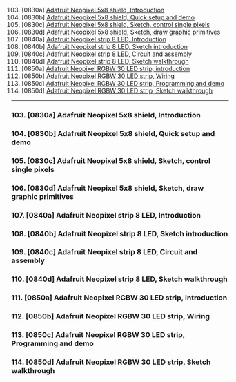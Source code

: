 103. [0830a] [Adafruit Neopixel 5x8 shield, Introduction](#103)
104. [0830b] [Adafruit Neopixel 5x8 shield, Quick setup and demo](#104)
105. [0830c] [Adafruit Neopixel 5x8 shield, Sketch, control single pixels](#105)
106. [0830d] [Adafruit Neopixel 5x8 shield, Sketch, draw graphic primitives](#106)
107. [0840a] [Adafruit Neopixel strip 8 LED, Introduction](#107)
108. [0840b] [Adafruit Neopixel strip 8 LED, Sketch introduction](#108)
109. [0840c] [Adafruit Neopixel strip 8 LED, Circuit and assembly](#109)
110. [0840d] [Adafruit Neopixel strip 8 LED, Sketch walkthrough](#110)
111. [0850a] [Adafruit Neopixel RGBW 30 LED strip, introduction](#111)
112. [0850b] [Adafruit Neopixel RGBW 30 LED strip, Wiring](#112)
113. [0850c] [Adafruit Neopixel RGBW 30 LED strip, Programming and demo](#113)
114. [0850d] [Adafruit Neopixel RGBW 30 LED strip, Sketch walkthrough](#114)

---

### 103. [0830a] Adafruit Neopixel 5x8 shield, Introduction<a id="103"></a>

### 104. [0830b] Adafruit Neopixel 5x8 shield, Quick setup and demo<a id="104"></a>

### 105. [0830c] Adafruit Neopixel 5x8 shield, Sketch, control single pixels<a id="105"></a>

### 106. [0830d] Adafruit Neopixel 5x8 shield, Sketch, draw graphic primitives<a id="106"></a>

### 107. [0840a] Adafruit Neopixel strip 8 LED, Introduction<a id="107"></a>

### 108. [0840b] Adafruit Neopixel strip 8 LED, Sketch introduction<a id="108"></a>

### 109. [0840c] Adafruit Neopixel strip 8 LED, Circuit and assembly<a id="109"></a>

### 110. [0840d] Adafruit Neopixel strip 8 LED, Sketch walkthrough<a id="110"></a>

### 111. [0850a] Adafruit Neopixel RGBW 30 LED strip, introduction<a id="111"></a>

### 112. [0850b] Adafruit Neopixel RGBW 30 LED strip, Wiring<a id="112"></a>

### 113. [0850c] Adafruit Neopixel RGBW 30 LED strip, Programming and demo<a id="113"></a>

### 114. [0850d] Adafruit Neopixel RGBW 30 LED strip, Sketch walkthrough<a id="114"></a>
